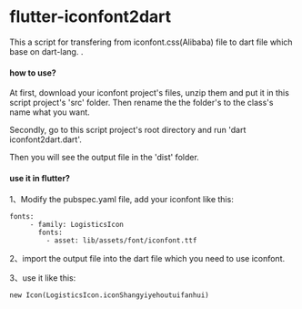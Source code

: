 # flutter-iconfont2dart
This a script for transfering from iconfont.css(Alibaba) file to dart file which base on dart-lang.
.
#### how to use?
At first, download your iconfont project's files, unzip them and put it in this script project's 'src' folder. Then rename the the folder's to the class's name what you want.

Secondly, go to this script project's root directory and run 'dart iconfont2dart.dart'.

Then you will see the output file in the 'dist' folder.

#### use it in flutter?
1、Modify the pubspec.yaml file, add your iconfont like this:

```
fonts:
     - family: LogisticsIcon
       fonts:
         - asset: lib/assets/font/iconfont.ttf
```

2、import the output file into the dart file which you need to use iconfont.

3、use it like this:

```
new Icon(LogisticsIcon.iconShangyiyehoutuifanhui)
```
